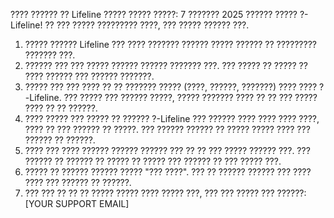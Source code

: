 ???? ?????? ?? Lifeline
????? ????? ?????: 7 ??????? 2025
?????? ????? ?-Lifeline! ?? ??? ????? ????????? ????, ??? ????? ?????? ???.
1. ????? ??????
Lifeline ??? ???? ??????? ?????? ????? ?????? ?? ????????? ??????? ???.
2. ?????? ???
??? ????? ?????? ?????? ??????? ???. ??? ????? ?? ????? ?? ???? ?????? ??? ?????? ???????.
3. ????? ???
??? ???? ?? ?? ??????? ????? (????, ??????, ???????) ???? ???? ?-Lifeline. ??? ????? ??? ?????? ?????, ????? ??????? ???? ?? ?? ??? ????? ???? ?? ?? ??????.
4. ???? ?????
??? ????? ?? ?????? ?-Lifeline ??? ?????? ???? ???? ???? ????, ???? ?? ??? ?????? ?? ?????. ??? ?????? ?????? ?? ????? ????? ???? ??? ?????? ?? ??????.
5. ????
??? ???? ?????? ?????? ?????? ??? ?? ?? ??? ????? ?????? ???. ??? ?????? ?? ?????? ?? ????? ?? ????? ??? ?????? ?? ??? ????? ???.
6. ????? ?? ??????
?????? ????? "??? ????". ??? ?? ?????? ?????? ??? ???? ???? ??? ?????? ?? ??????.
7. ??? ???
?? ?? ?? ????? ????? ???? ????? ???, ??? ??? ????? ??? ??????: [YOUR SUPPORT EMAIL]

